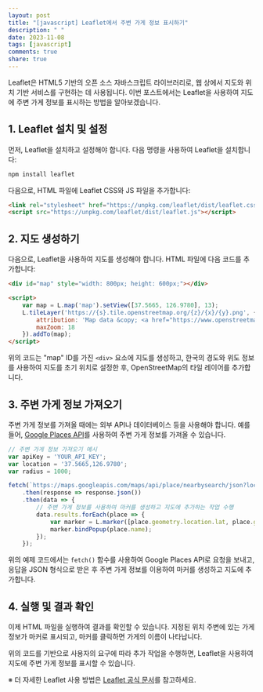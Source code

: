 ```yaml
---
layout: post
title: "[javascript] Leaflet에서 주변 가게 정보 표시하기"
description: " "
date: 2023-11-08
tags: [javascript]
comments: true
share: true
---
```


Leaflet은 HTML5 기반의 오픈 소스 자바스크립트 라이브러리로, 웹 상에서 지도와 위치 기반 서비스를 구현하는 데 사용됩니다. 이번 포스트에서는 Leaflet을 사용하여 지도에 주변 가게 정보를 표시하는 방법을 알아보겠습니다.

## 1. Leaflet 설치 및 설정

먼저, Leaflet을 설치하고 설정해야 합니다. 다음 명령을 사용하여 Leaflet을 설치합니다:

```javascript
npm install leaflet
```

다음으로, HTML 파일에 Leaflet CSS와 JS 파일을 추가합니다:

```html
<link rel="stylesheet" href="https://unpkg.com/leaflet/dist/leaflet.css" />
<script src="https://unpkg.com/leaflet/dist/leaflet.js"></script>
```

## 2. 지도 생성하기

다음으로, Leaflet을 사용하여 지도를 생성해야 합니다. HTML 파일에 다음 코드를 추가합니다:

```html
<div id="map" style="width: 800px; height: 600px;"></div>

<script>
    var map = L.map('map').setView([37.5665, 126.9780], 13);
    L.tileLayer('https://{s}.tile.openstreetmap.org/{z}/{x}/{y}.png', {
        attribution: 'Map data &copy; <a href="https://www.openstreetmap.org/">OpenStreetMap</a> contributors',
        maxZoom: 18
    }).addTo(map);
</script>
```

위의 코드는 "map" ID를 가진 `<div>` 요소에 지도를 생성하고, 한국의 경도와 위도 정보를 사용하여 지도를 초기 위치로 설정한 후, OpenStreetMap의 타일 레이어를 추가합니다.

## 3. 주변 가게 정보 가져오기

주변 가게 정보를 가져올 때에는 외부 API나 데이터베이스 등을 사용해야 합니다. 예를 들어, [Google Places API](https://developers.google.com/maps/documentation/places/web-service/overview)를 사용하여 주변 가게 정보를 가져올 수 있습니다.

```javascript
// 주변 가게 정보 가져오기 예시
var apiKey = 'YOUR_API_KEY';
var location = '37.5665,126.9780';
var radius = 1000;

fetch(`https://maps.googleapis.com/maps/api/place/nearbysearch/json?location=${location}&radius=${radius}&key=${apiKey}`)
    .then(response => response.json())
    .then(data => {
        // 주변 가게 정보를 사용하여 마커를 생성하고 지도에 추가하는 작업 수행
        data.results.forEach(place => {
            var marker = L.marker([place.geometry.location.lat, place.geometry.location.lng]).addTo(map);
            marker.bindPopup(place.name);
        });
    });
```

위의 예제 코드에서는 `fetch()` 함수를 사용하여 Google Places API로 요청을 보내고, 응답을 JSON 형식으로 받은 후 주변 가게 정보를 이용하여 마커를 생성하고 지도에 추가합니다.

## 4. 실행 및 결과 확인

이제 HTML 파일을 실행하여 결과를 확인할 수 있습니다. 지정된 위치 주변에 있는 가게 정보가 마커로 표시되고, 마커를 클릭하면 가게의 이름이 나타납니다.

위의 코드를 기반으로 사용자의 요구에 따라 추가 작업을 수행하면, Leaflet을 사용하여 지도에 주변 가게 정보를 표시할 수 있습니다.

※ 더 자세한 Leaflet 사용 방법은 [Leaflet 공식 문서](https://leafletjs.com/reference-1.7.1.html)를 참고하세요.